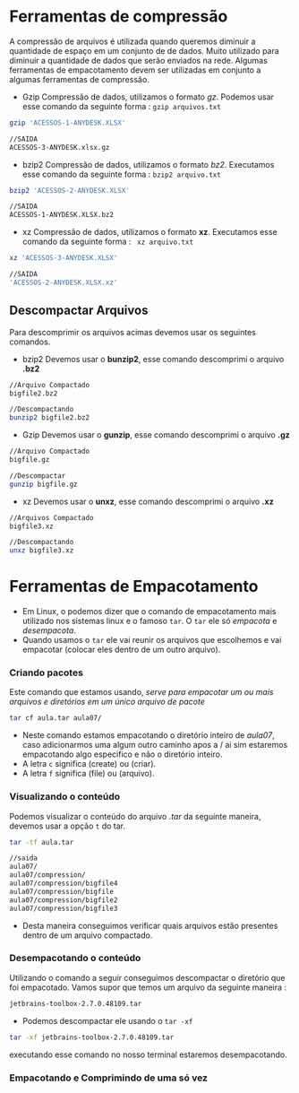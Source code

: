 # Ferramentas de compressão

A compressão de arquivos é utilizada quando queremos diminuir a quantidade de espaço em um conjunto de de dados. Muito utilizado para diminuir a quantidade de dados que serão enviados na rede. Algumas ferramentas de empacotamento devem ser utilizadas em conjunto a algumas ferramentas de compressão.

* Gzip
Compressão de dados, utilizamos o formato *gz*. Podemos usar esse comando da seguinte forma : ```gzip arquivos.txt``` 
```bash 
gzip 'ACESSOS-1-ANYDESK.XLSX'

//SAIDA 
ACESSOS-3-ANYDESK.xlsx.gz
```

* bzip2
Compressão de dados, utilizamos o formato *bz2*. Executamos esse comando da seguinte forma : ```bzip2 arquivo.txt```

```bash 
bzip2 'ACESSOS-2-ANYDESK.XLSX'

//SAIDA 
ACESSOS-1-ANYDESK.XLSX.bz2
``` 

* xz
Compressão de dados, utilizamos o formato **xz**. Executamos esse comando da seguinte
forma : ``` xz arquivo.txt```
```bash 
xz 'ACESSOS-3-ANYDESK.XLSX'

//SAIDA
'ACESSOS-2-ANYDESK.XLSX.xz'
``` 

## Descompactar Arquivos
Para descomprimir os arquivos acimas devemos usar os seguintes comandos.

* bzip2 
Devemos usar o **bunzip2**, esse comando descomprimi o arquivo **.bz2** 
```bash 
//Arquivo Compactado
bigfile2.bz2

//Descompactando
bunzip2 bigfile2.bz2
```

* Gzip
Devemos usar o **gunzip**, esse comando descomprimi o arquivo **.gz**
```bash 
//Arquivo Compactado
bigfile.gz

//Descompactar
gunzip bigfile.gz
```
* xz
Devemos usar o **unxz**, esse comando descomprimi o arquivo **.xz**
```bash
//Arquivos Compactado
bigfile3.xz

//Descompactando
unxz bigfile3.xz
```


# Ferramentas de Empacotamento

* Em Linux, o podemos dizer que o comando de empacotamento mais utilizado nos sistemas linux e o famoso ```tar```. O ```tar``` ele só *empacota* e *desempacota*. 
* Quando usamos o ```tar``` ele vai reunir os arquivos que escolhemos e vai empacotar (colocar eles dentro de um outro arquivo).

### Criando pacotes
Este comando que estamos usando, *serve para empacotar um ou mais arquivos e diretórios em um único arquivo de pacote*
```bash
tar cf aula.tar aula07/
```
 * Neste comando estamos empacotando o diretório inteiro de *aula07*, caso adicionarmos uma algum outro caminho apos a / ai sim estaremos empacotando algo especifico e não o diretório inteiro.
 * A letra ```c``` significa (create) ou (criar).
 * A letra ```f``` significa (file) ou (arquivo).

### Visualizando o conteúdo 
Podemos visualizar o conteúdo do arquivo *.tar* da seguinte maneira, devemos usar a opção ```t``` do tar.
```bash 
tar -tf aula.tar

//saida 
aula07/
aula07/compression/
aula07/compression/bigfile4
aula07/compression/bigfile
aula07/compression/bigfile2
aula07/compression/bigfile3
```
* Desta maneira conseguimos verificar quais arquivos estão presentes dentro de um arquivo compactado. 

### Desempacotando o conteúdo
Utilizando o comando a seguir conseguimos descompactar o diretório que foi empacotado.
Vamos supor que temos um arquivo da seguinte maneira : 
```bash
jetbrains-toolbox-2.7.0.48109.tar
```

* Podemos descompactar ele usando o ```tar -xf``` 
```bash 
tar -xf jetbrains-toolbox-2.7.0.48109.tar
```
executando esse comando no nosso terminal estaremos desempacotando.

### Empacotando e Comprimindo de uma só vez

